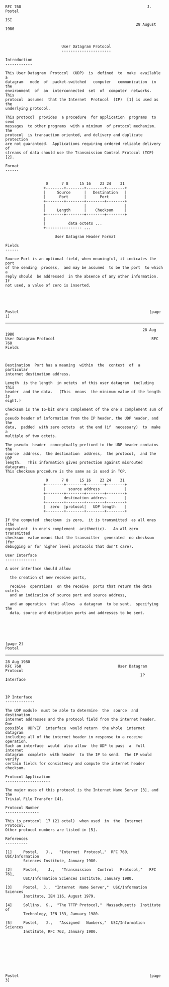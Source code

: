     RFC 768                                                        J. Postel
                                                                         ISI
                                                              28 August 1980



                             User Datagram Protocol
                             ----------------------

    Introduction
    ------------

    This User Datagram  Protocol  (UDP)  is  defined  to  make  available  a
    datagram   mode  of  packet-switched   computer   communication  in  the
    environment  of  an  interconnected  set  of  computer  networks.   This
    protocol  assumes  that the Internet  Protocol  (IP)  [1] is used as the
    underlying protocol.

    This protocol  provides  a procedure  for application  programs  to send
    messages  to other programs  with a minimum  of protocol mechanism.  The
    protocol  is transaction oriented, and delivery and duplicate protection
    are not guaranteed.  Applications requiring ordered reliable delivery of
    streams of data should use the Transmission Control Protocol (TCP) [2].

    Format
    ------


                      0      7 8     15 16    23 24    31
                     +--------+--------+--------+--------+
                     |     Source      |   Destination   |
                     |      Port       |      Port       |
                     +--------+--------+--------+--------+
                     |                 |                 |
                     |     Length      |    Checksum     |
                     +--------+--------+--------+--------+
                     |
                     |          data octets ...
                     +---------------- ...

                          User Datagram Header Format

    Fields
    ------

    Source Port is an optional field, when meaningful, it indicates the port
    of the sending  process,  and may be assumed  to be the port  to which a
    reply should  be addressed  in the absence of any other information.  If
    not used, a value of zero is inserted.





    Postel                                                          [page 1]

------------------------------------------------------------------------

``` newpage
                                                             28 Aug 1980
User Datagram Protocol                                           RFC 768
Fields



Destination  Port has a meaning  within  the  context  of  a  particular
internet destination address.

Length  is the length  in octets  of this user datagram  including  this
header  and the data.   (This  means  the minimum value of the length is
eight.)

Checksum is the 16-bit one's complement of the one's complement sum of a
pseudo header of information from the IP header, the UDP header, and the
data,  padded  with zero octets  at the end (if  necessary)  to  make  a
multiple of two octets.

The pseudo  header  conceptually prefixed to the UDP header contains the
source  address,  the destination  address,  the protocol,  and the  UDP
length.   This information gives protection against misrouted datagrams.
This checksum procedure is the same as is used in TCP.

                  0      7 8     15 16    23 24    31
                 +--------+--------+--------+--------+
                 |          source address           |
                 +--------+--------+--------+--------+
                 |        destination address        |
                 +--------+--------+--------+--------+
                 |  zero  |protocol|   UDP length    |
                 +--------+--------+--------+--------+

If the computed  checksum  is zero,  it is transmitted  as all ones (the
equivalent  in one's complement  arithmetic).   An all zero  transmitted
checksum  value means that the transmitter  generated  no checksum  (for
debugging or for higher level protocols that don't care).

User Interface
--------------

A user interface should allow

  the creation of new receive ports,

  receive  operations  on the receive  ports that return the data octets
  and an indication of source port and source address,

  and an operation  that allows  a datagram  to be sent,  specifying the
  data, source and destination ports and addresses to be sent.






[page 2]                                                          Postel
```

------------------------------------------------------------------------

``` newpage
28 Aug 1980
RFC 768                                           User Datagram Protocol
                                                            IP Interface



IP Interface
-------------

The UDP module  must be able to determine  the  source  and  destination
internet addresses and the protocol field from the internet header.  One
possible  UDP/IP  interface  would return  the whole  internet  datagram
including all of the internet header in response to a receive operation.
Such an interface  would  also allow  the UDP to pass  a  full  internet
datagram  complete  with header  to the IP to send.  The IP would verify
certain fields for consistency and compute the internet header checksum.

Protocol Application
--------------------

The major uses of this protocol is the Internet Name Server [3], and the
Trivial File Transfer [4].

Protocol Number
---------------

This is protocol  17 (21 octal)  when used  in  the  Internet  Protocol.
Other protocol numbers are listed in [5].

References
----------

[1]     Postel,   J.,   "Internet  Protocol,"  RFC 760,  USC/Information
        Sciences Institute, January 1980.

[2]     Postel,    J.,   "Transmission   Control   Protocol,"   RFC 761,
        USC/Information Sciences Institute, January 1980.

[3]     Postel,  J.,  "Internet  Name Server,"  USC/Information Sciences
        Institute, IEN 116, August 1979.

[4]     Sollins,  K.,  "The TFTP Protocol,"  Massachusetts  Institute of
        Technology, IEN 133, January 1980.

[5]     Postel,   J.,   "Assigned   Numbers,"  USC/Information  Sciences
        Institute, RFC 762, January 1980.









Postel                                                          [page 3]
```
